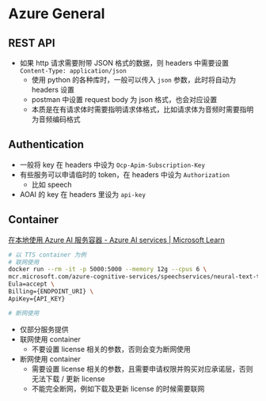 # Azure General



## REST API

+ 如果 http 请求需要附带 JSON 格式的数据，则 headers 中需要设置 `Content-Type: application/json`
  + 使用 python 的各种库时，一般可以传入 `json` 参数，此时将自动为 headers 设置
  + postman 中设置 request body 为 json 格式，也会对应设置
  + 本质是在有请求体时需要指明请求体格式，比如请求体为音频时需要指明为音频编码格式



## Authentication

+ 一般将 key 在 headers 中设为 `Ocp-Apim-Subscription-Key`
+ 有些服务可以申请临时的 token，在 headers 中设为 `Authorization`
  + 比如 speech
+ AOAI 的 key 在 headers 里设为 `api-key` 



## Container

[在本地使用 Azure AI 服务容器 - Azure AI services | Microsoft Learn](https://learn.microsoft.com/zh-cn/azure/ai-services/cognitive-services-container-support)

```bash
# 以 TTS container 为例
# 联网使用
docker run --rm -it -p 5000:5000 --memory 12g --cpus 6 \
mcr.microsoft.com/azure-cognitive-services/speechservices/neural-text-to-speech \
Eula=accept \
Billing={ENDPOINT_URI} \
ApiKey={API_KEY}

# 断网使用

```

+ 仅部分服务提供
+ 联网使用 container
  + 不要设置 license 相关的参数，否则会变为断网使用
+ 断网使用 container
  + 需要设置 license 相关的参数，且需要申请权限并购买对应承诺层，否则无法下载 / 更新 license
  + 不能完全断网，例如下载及更新 license 的时候需要联网